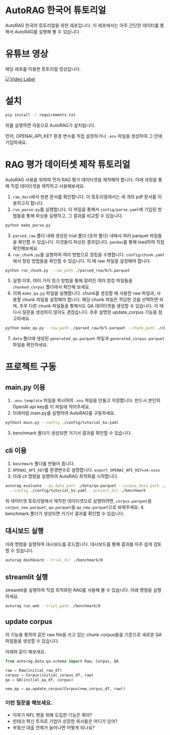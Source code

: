 # AutoRAG 한국어 튜토리얼
AutoRAG 한국어 튜토리얼을 위한 레포입니다. 
이 레포에서는 아주 간단한 데이터를 통해서 AutoRAG를 실행해 볼 수 있습니다.

# 유튜브 영상
해당 레포를 이용한 튜토리얼 영상입니다.

[![Video Label](https://i3.ytimg.com/vi/rA5SoBXB8R4/maxresdefault.jpg)](https://youtu.be/rA5SoBXB8R4?si=kbr9hTDUpPQUiiaN)


# 설치

```bash
pip install -r requirements.txt
```

위를 실행하면 자동으로 AutoRAG가 설치됩니다.

먼저, OPENAI_API_KEY 환경 변수를 직접 설정하거나 `.env` 파일을 생성하여 그 안에 기입하세요.

# RAG 평가 데이터셋 제작 튜토리얼

AutoRAG 사용을 위하여 먼저 RAG 평가 데이터셋을 제작해야 합니다. 아래 과정을 통해 직접 데이터셋을 제작하고 사용해보세요.

1. `raw_docs`에서 원본 문서를 확인합니다. 이 튜토리얼에서는 세 개의 pdf 문서를 이용하고자 합니다.
2. `run_parse.py`를 실행합니다. 이 파일을 통해서 `config/parse.yaml`에 기입된 방법들을 통해 파싱을 실행하고, 그 결과를 비교할 수 있습니다. 
```bash
python make_parse.py 
```
3. `parsed_raw` 폴더 내에 생성된 trial 폴더 (숫자 폴더) 내에서 여러 parquet 파일들을 확인할 수 있습니다. 이것들이 파싱된 결과입니다. `pandas`를 통해 load하여 직접 확인해보세요.
4. `run_chunk.py`를 실행하여 여러 방법으로 청킹을 수행합니다. `config/chunk.yaml`에서 청킹 방법들을 확인할 수 있습니다. 이 때 raw 파일을 설정해야 합니다.
```bash
python run_chunk.py --raw_path ./parsed_row/0/5.parquet
```
5. 실행 이후, 여러 가지 청크 방법을 통해 잘려진 여러 청킹 파일들을 `chunked_corpus` 폴더에서 확인해 보세요.
6. 이제 `make_qa.py` 파일을 실행합니다. chunk를 생성할 때 사용한 raw 파일과, 사용할 chunk 파일을 설정해야 합니다.
해당 chunk 파일은 적당한 것을 선택하면 되며, 추후 다른 chunk 파일들을 통해서도 QA 데이터셋을 생성할 수 있습니다.
이 때 다시 질문을 생성하지 않아도 괜찮습니다. 추후 설명한 update_corpus 기능을 참고하세요.
```bash
python make_qa.py --raw_path ./parsed_raw/0/5.parquet --chunk_path ./chunked_corpus/0/3.parquet --qa_size 20
```
7. `data` 폴더에 생성된 `generated_qa.parquet` 파일과 `generated_corpus.parquet` 파일을 확인하세요.

# 프로젝트 구동
## main.py 이용

1. `.env.template` 파일을 복사하여 `.env` 파일을 만들고 저장합니다. 반드시 본인의 OpenAI api key를 이 파일에 적어주세요.
2. 아래처럼 main.py를 실행하여 AutoRAG를 구동하세요.
```bash
python3 main.py --config ./config/tutorial_ko.yaml
```
3. benchmark 폴더가 생성되면 거기서 결과를 확인할 수 있습니다.

## cli 이용

1. `benchmark` 폴더를 만들어 줍니다.
2. `OPENAI_API_KEY`를 환경변수로 설정합니다. `export OPENAI_API_KEY=sk-xxxx` 
3. 아래 cli 명령을 실행하여 AutoRAG 최적화를 시작합니다.
```bash
autorag evaluate --qa_data_path ./data/qa.parquet --corpus_data_path ./data/corpus.parquet \
  --config ./config/tutorial_ko.yaml --project_dir ./benchmark
```
위 데이터셋 튜토리얼에서 제작한 데이터셋으로 실행하려면, 
`corpus.parquet`을 `corpus_new.parquet`, `qa.parquet`을 `qa_new.parquet`으로 바꿔주세요.
4. benchmark 폴더가 생성되면 거기서 결과를 확인할 수 있습니다.

## 대시보드 실행

아래 명령을 실행하여 대시보드를 로드합니다. 대시보드를 통해 결과를 아주 쉽게 검토할 수 있습니다.

```bash
autorag dashboard --trial_dir ./benchmark/0
```

## streamlit 실행
streamlit을 실행하여 직접 최적화된 RAG를 사용해 볼 수 있습니다. 
아래 명령을 실행하세요.

```bash
autorag run_web --trial_path ./benchmark/0
```

## update corpus

이 기능을 통하여 같은 raw file을 쓰고 있는 chunk corpus들을 기준으로 새로운 QA 파일들을 생성할 수 있습니다. 

아래와 같이 해보세요.

```python
from autorag.data.qa.schema import Raw, Corpus, QA

raw = Raw(initial_raw_df)
corpus = Corpus(initial_corpus_df, raw)
qa = QA(initial_qa_df, corpus)

new_qa = qa.update_corpus(Corpus(new_corpus_df, raw))
```

### 이런 질문을 해보세요.
- 야후가 NFL 팬을 위해 도입한 기능은 뭐야?
- 핀테크 혁신 투자로 기업이 성장한 회사들은 어디가 있어?
- 부동산 대출 연체가 늘어나면 어떻게 되나요?
